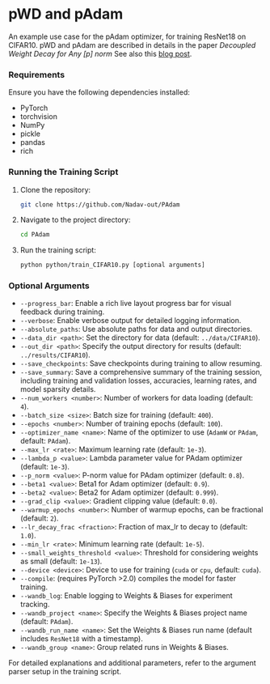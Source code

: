 # pWD and pAdam

An example use case for the pAdam optimizer, for training ResNet18 on CIFAR10.
pWD and pAdam are described in details in the paper *Decoupled Weight Decay for Any [p] norm*
See also this [blog post](https://nadav-out.github.io/posts/PAdam/).


### Requirements

Ensure you have the following dependencies installed:
- PyTorch
- torchvision
- NumPy
- pickle
- pandas
- rich

### Running the Training Script

1. Clone the repository:
   ```bash
   git clone https://github.com/Nadav-out/PAdam
   ```
2. Navigate to the project directory:
    ```bash
    cd PAdam
    ```
3. Run the training script:
    ```bash
    python python/train_CIFAR10.py [optional arguments]
    ```


### Optional Arguments

- `--progress_bar`: Enable a rich live layout progress bar for visual feedback during training.
- `--verbose`: Enable verbose output for detailed logging information.
- `--absolute_paths`: Use absolute paths for data and output directories.
- `--data_dir <path>`: Set the directory for data (default: `../data/CIFAR10`).
- `--out_dir <path>`: Specify the output directory for results (default: `../results/CIFAR10`).
- `--save_checkpoints`: Save checkpoints during training to allow resuming.
- `--save_summary`: Save a comprehensive summary of the training session, including training and validation losses, accuracies, learning rates, and model sparsity details.
- `--num_workers <number>`: Number of workers for data loading (default: `4`).
- `--batch_size <size>`: Batch size for training (default: `400`).
- `--epochs <number>`: Number of training epochs (default: `100`).
- `--optimizer_name <name>`: Name of the optimizer to use (`AdamW` or `PAdam`, default: `PAdam`).
- `--max_lr <rate>`: Maximum learning rate (default: `1e-3`).
- `--lambda_p <value>`: Lambda parameter value for PAdam optimizer (default: `1e-3`).
- `--p_norm <value>`: P-norm value for PAdam optimizer (default: `0.8`).
- `--beta1 <value>`: Beta1 for Adam optimizer (default: `0.9`).
- `--beta2 <value>`: Beta2 for Adam optimizer (default: `0.999`).
- `--grad_clip <value>`: Gradient clipping value (default: `0.0`).
- `--warmup_epochs <number>`: Number of warmup epochs, can be fractional (default: `2`).
- `--lr_decay_frac <fraction>`: Fraction of max_lr to decay to (default: `1.0`).
- `--min_lr <rate>`: Minimum learning rate (default: `1e-5`).
- `--small_weights_threshold <value>`: Threshold for considering weights as small (default: `1e-13`).
- `--device <device>`: Device to use for training (`cuda` or `cpu`, default: `cuda`).
- `--compile`: (requires PyTorch >2.0) compiles the model for faster training.
- `--wandb_log`: Enable logging to Weights & Biases for experiment tracking.
- `--wandb_project <name>`: Specify the Weights & Biases project name (default: `PAdam`).
- `--wandb_run_name <name>`: Set the Weights & Biases run name (default includes `ResNet18` with a timestamp).
- `--wandb_group <name>`: Group related runs in Weights & Biases.


For detailed explanations and additional parameters, refer to the argument parser setup in the training script.

